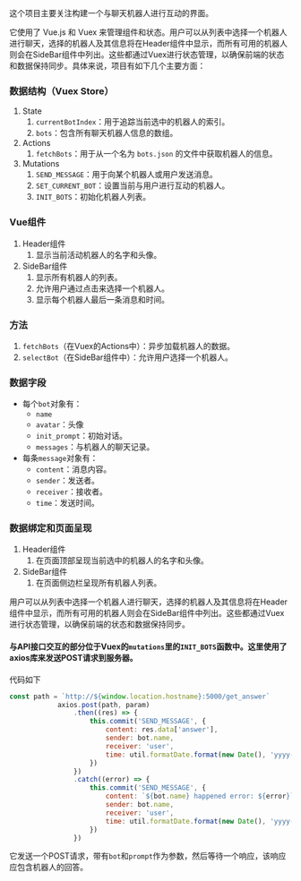 这个项目主要关注构建一个与聊天机器人进行互动的界面。

它使用了 Vue.js 和 Vuex 来管理组件和状态。用户可以从列表中选择一个机器人进行聊天，选择的机器人及其信息将在Header组件中显示，而所有可用的机器人则会在SideBar组件中列出。这些都通过Vuex进行状态管理，以确保前端的状态和数据保持同步。具体来说，项目有如下几个主要方面：

### 数据结构（Vuex Store）

1. State
   1. `currentBotIndex`：用于追踪当前选中的机器人的索引。
   2. `bots`：包含所有聊天机器人信息的数组。
2. Actions
   1. `fetchBots`：用于从一个名为 `bots.json` 的文件中获取机器人的信息。
3. Mutations
   1. `SEND_MESSAGE`：用于向某个机器人或用户发送消息。
   2. `SET_CURRENT_BOT`：设置当前与用户进行互动的机器人。
   3. `INIT_BOTS`：初始化机器人列表。

### Vue组件

1. Header组件
   1. 显示当前活动机器人的名字和头像。
2. SideBar组件
   1. 显示所有机器人的列表。
   2. 允许用户通过点击来选择一个机器人。
   3. 显示每个机器人最后一条消息和时间。

### 方法

1. `fetchBots`（在Vuex的Actions中）：异步加载机器人的数据。
2. `selectBot`（在SideBar组件中）：允许用户选择一个机器人。

### 数据字段

- 每个`bot`对象有：
  - `name`
  - `avatar`：头像
  - `init_prompt`：初始对话。
  - `messages`：与机器人的聊天记录。
- 每条`message`对象有：
  - `content`：消息内容。
  - `sender`：发送者。
  - `receiver`：接收者。
  - `time`：发送时间。

### 数据绑定和页面呈现

1. Header组件
   1. 在页面顶部呈现当前选中的机器人的名字和头像。
2. SideBar组件
   1. 在页面侧边栏呈现所有机器人列表。

用户可以从列表中选择一个机器人进行聊天，选择的机器人及其信息将在Header组件中显示，而所有可用的机器人则会在SideBar组件中列出。这些都通过Vuex进行状态管理，以确保前端的状态和数据保持同步。

#### 与API接口交互的部分位于Vuex的`mutations`里的`INIT_BOTS`函数中。这里使用了axios库来发送POST请求到服务器。

代码如下

```JavaScript
const path = `http://${window.location.hostname}:5000/get_answer`
            axios.post(path, param)
                .then((res) => {
                    this.commit('SEND_MESSAGE', {
                        content: res.data['answer'],
                        sender: bot.name,
                        receiver: 'user',
                        time: util.formatDate.format(new Date(), 'yyyy-MM-dd hh:mm:ss')
                    })
                })
                .catch((error) => {
                    this.commit('SEND_MESSAGE', {
                        content: `${bot.name} happened error: ${error}`,
                        sender: bot.name,
                        receiver: 'user',
                        time: util.formatDate.format(new Date(), 'yyyy-MM-dd hh:mm:ss')
                    })
                })
```

它发送一个POST请求，带有`bot`和`prompt`作为参数，然后等待一个响应，该响应应包含机器人的回答。
